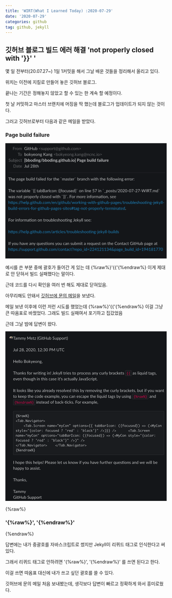 ```yaml
---
title: 'WIRT(What I Learned Today) :2020-07-29'
date: '2020-07-29'
categories: github
tag: github, jekyll
---
```


## 깃허브 블로그 빌드 에러 해결 'not properly closed with '}}' '

몇 일 전부터(20.07.27~) 1일 1커밋을 해서 그날 배운 것들을 정리해서 올리고 있다.

위치는 이전에 지킬로 만들어 놓은 깃허브 블로그.

끝나는 기간은 정해놓지 않았고 할 수 있는 한 계속 할 예정이다.

첫 날 커밋하고 마스터 브랜치에 머징을 딱 했는데 블로그가 업데이트가 되지 않는 것이다.

그러고 깃허브로부터 다음과 같은 메일을 받았다.

### Page build failure

![githubBuildError](static/github-build-error.png)

예시를 쓴 부분 중에 괄호가 들어간 게 있는 데 {%raw%}'{{'{%endraw%} 이게 제대로 안 닫혀서 빌드 실패했다는 말이다.

근데 코드를 다시 확인을 여러 번 해도 제대로 닫혀있음.

아무리해도 안돼서 [깃허브에 문의 메일](https://help.github.com/articles/troubleshooting-jekyll-builds)을 보냈다.

메일 보낸 이후에 이런 저런 시도를 했었는데 {%raw%}'{{'{%endraw%} 이걸 그냥 큰 따옴표로 바꿨었다. 그래도 빌드 실패여서 포기하고 집갔었음

근데 그날 밤에 답변이 왔다.

![githubAnswer](static/github-answer.png)

{%raw%}

### '{%raw%}', '{%endraw%}'

{%endraw%}

답변에는 내가 중괄호를 자바스크립트로 썼지만 Jekyll이 리퀴드 태그로 인식한다고 써있다.

그래서 리퀴드 태그로 안하려면 '{%raw%}', '{%endraw%}' 를 쓰면 된다고 한다.

이걸 쓰면 따옴표 대신에 내가 쓰고 싶던 괄호를 쓸 수 있다.

깃허브에 문의 메일 처음 보내봤는데, 생각보다 답변이 빠르고 정확하게 와서 흥미로웠다.
